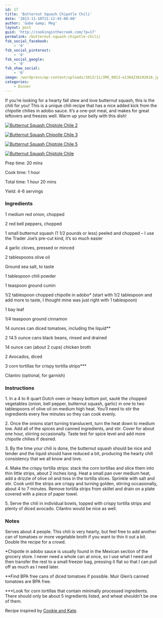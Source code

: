```yaml
---
id: 17
title: 'Butternut Squash Chipotle Chili'
date: '2013-11-10T21:12:45-08:00'
author: 'Gabe &amp; Meg'
layout: post
guid: 'http://cookinginthecreek.com/?p=17'
permalink: /butternut-squash-chipotle-chili/
fsb_social_facebook:
    - '0'
fsb_social_pinterest:
    - '0'
fsb_social_google:
    - '0'
fsb_show_social:
    - '0'
image: /wordpress/wp-content/uploads/2013/11/IMG_0013-e1384236192616.jpg
categories:
    - Dinner
---
```


If you’re looking for a hearty fall stew and love butternut squash, this is the chili for you! This is a unique chili recipe that has a nice added kick from the chipotle chilies in adobo sauce. It’s a one-pot meal, and makes for great leftovers and freezes well. Warm up your belly with this dish!

[![Butternut Squash Chiptole Chile 2](http://cookinginthecreek.com/wordpress/wp-content/uploads/2013/12/Butternut-Squash-Chiptole-Chile-2-1024x1024.jpg)](http://cookinginthecreek.com/wordpress/wp-content/uploads/2013/12/Butternut-Squash-Chiptole-Chile-2.jpg)

[![Butternut Squash Chipotle Chile 3](http://cookinginthecreek.com/wordpress/wp-content/uploads/2013/12/Butternut-Squash-Chiptole-Chile-4-1024x1024.jpg)](http://cookinginthecreek.com/wordpress/wp-content/uploads/2013/12/Butternut-Squash-Chiptole-Chile-4.jpg)

[![Butternut Squash Chiptole Chile 5](http://cookinginthecreek.com/wordpress/wp-content/uploads/2013/12/Butternut-Squash-Chiptole-Chile-5-1024x1024.jpg)](http://cookinginthecreek.com/wordpress/wp-content/uploads/2013/12/Butternut-Squash-Chiptole-Chile-5.jpg)

[![Butternut Squash Chiptole Chile](http://cookinginthecreek.com/wordpress/wp-content/uploads/2013/11/IMG_0013-1024x1024.jpg)](http://cookinginthecreek.com/wordpress/wp-content/uploads/2013/11/IMG_0013-e1384236192616.jpg)

Prep time: 20 mins

Cook time: 1 hour

Total time: 1 hour 20 mins

Yield: 4-6 servings

### Ingredients

1 medium red onion, chopped

2 red bell peppers, chopped

1 small butternut squash (1 1/2 pounds or less) peeled and chopped – I use the Trader Joe’s pre-cut kind, it’s so much easier

4 garlic cloves, pressed or minced

2 tablespoons olive oil

Ground sea salt, to taste

1 tablespoon chili powder

1 teaspoon ground cumin

1/2 tablespoon chopped chipotle in adobo\* (start with 1/2 tablespoon and add more to taste, I thought mine was just right with 1 tablespoon)

1 bay leaf

1/4 teaspoon ground cinnamon

14 ounces can diced tomatoes, including the liquid\*\*

2 14.5 ounce cans black beans, rinsed and drained

14­ ounce can (about 2 cups) chicken broth

2 Avocados, diced

3 corn tortillas for crispy tortilla strips\*\*\*

Cilantro (optional, for garnish)

### Instructions

1\. In a 4 to 6 quart Dutch oven or heavy bottom pot, sauté the chopped vegetables (onion, bell pepper, butternut squash, garlic) in one to two tablespoons of olive oil on medium high heat. You’ll need to stir the ingredients every few minutes so they can cook evenly.

2\. Once the onions start turning translucent, turn the heat down to medium low. Add all of the spices and canned ingredients, and stir. Cover for about one hour, stirring occasionally. Taste test for spice level and add more chipotle chilies if desired.

3\. By the time your chili is done, the butternut squash should be nice and tender and the liquid should have reduced a bit, producing the hearty chili consistency that we all know and love.

4\. Make the crispy tortilla strips: stack the corn tortillas and slice them into thin little strips, about 2 inches long. Heat a small pan over medium heat, add a drizzle of olive oil and toss in the tortilla slices. Sprinkle with salt and stir. Cook until the strips are crispy and turning golden, stirring occasionally, about 4 to 7 minutes. Remove tortilla strips from skillet and drain on a plate covered with a piece of paper towel.

5\. Serve the chili in individual bowls, topped with crispy tortilla strips and plenty of diced avocado. Cilantro would be nice as well.

### Notes

Serves about 4 people. This chili is very hearty, but feel free to add another can of tomatoes or more vegetable broth if you want to thin it out a bit. Double the recipe for a crowd.

\*Chipotle in adobo sauce is usually found in the Mexican section of the grocery store. I never need a whole can at once, so I use what I need and then transfer the rest to a small freezer bag, pressing it flat so that I can pull off as much as I need later.

\*\*Find BPA ­free cans of diced tomatoes if possible. Muir Glen’s canned tomatoes are BPA­ free.

\*\*\*Look for corn tortillas that contain minimally processed ingredients. There should only be about 5 ingredients listed, and wheat shouldn’t be one of them.

Recipe inspired by [Cookie and Kate](http://cookieandkate.com/2012/butternut-squash-chipotle-chili-with-avocado/).